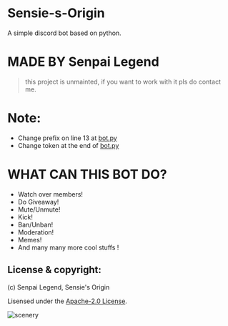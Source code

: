 # Sensie-s-Origin
A simple discord bot based on python.

# MADE BY Senpai Legend
> this project is unmainted, if you want to work with it pls do contact me.

# Note:
- Change prefix on line 13 at [bot.py](bot.py)
- Change token at the end of [bot.py](bot.py)

# WHAT CAN THIS BOT DO?
- Watch over members!
- Do Giveaway!
- Mute/Unmute!
- Kick!
- Ban/Unban!
- Moderation!
- Memes!
- And many many more cool stuffs !



## License & copyright:

(c) Senpai Legend, Sensie's Origin

Lisensed under the [Apache-2.0 License](LICENSE).


![scenery](https://user-images.githubusercontent.com/80240062/135204386-2c0b0547-32a3-4fd5-bd7c-9286e0f0c9ff.jpg)
